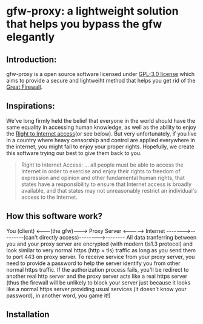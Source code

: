 # gfw-proxy: a lightweight solution that helps you bypass the gfw elegantly
## Introduction:
gfw-proxy is a open source software licensed under [GPL-3.0 license](LICENSE.txt) which aims to provide a secure and lightweiht method that helps you get rid of the [Great Firewall](https://en.wikipedia.org/wiki/Great_Firewall).
## Inspirations:
We've long firmly held the belief that everyone in the world should have the same equality in accessing human knowledge, as well as the ability to enjoy the [Right to Internet access](https://en.wikipedia.org/wiki/Right_to_Internet_access)(or see below). But very unfortunately, if you live in a country where heavy censorship and control are applied everywhere in the internet, you might fail to enjoy your proper rights. Hopefully, we create this software trying our best to give them back to you.
> Right to Internet Access:
> ... all people must be able to access the Internet in order to exercise and enjoy their rights to freedom of expression and opinion and other fundamental human rights, that states have a responsibility to ensure that Internet access is broadly available, and that states may not unreasonably restrict an individual's access to the Internet. 

## How this software work?
You (client) <---(the gfw)---> Proxy Server <-----> Internet
------->---------(can't directly access)-------->--------
All data tranferring between you and your proxy server are encrypted (with modern tls1.3 protocol) and look similar to very normal https (http + tls) traffic as long as you send them to port 443 on proxy server.
To receive service from your proxy server, you need to provide a password to help the server identify you from other normal https traffic. If the authorization process fails, you'll be redirect to another real http server and the proxy server acts like a real https server (thus the firewall will be unlikely to block your server just because it looks like a normal https server providing usual services (it doesn't know your password), in another word, you game it!)

## Installation
